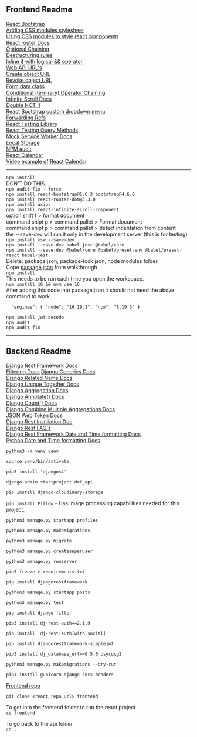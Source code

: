 ## Frontend Readme

[React Bootstrap](https://react-bootstrap-v4.netlify.app/)  
[Adding CSS modules stylesheet](https://create-react-app.dev/docs/adding-a-css-modules-stylesheet/)  
[Using CSS modules to style react components](https://medium.com/@ralph1786/using-css-modules-in-react-app-c2079eadbb87)  
[React router Docs](https://v5.reactrouter.com/web/guides/quick-start)  
[Optional Chaining](https://developer.mozilla.org/en-US/docs/Web/JavaScript/Reference/Operators/Optional_chaining)  
[Destructuring rules](https://zaiste.net/posts/javascript-destructuring-assignment-default-values/)  
[Inline if with logical && operator](https://legacy.reactjs.org/docs/conditional-rendering.html#inline-if-with-logical--operator)  
[Web API URL's](https://developer.mozilla.org/en-US/docs/Web/API/URL)  
[Create object URL](https://developer.mozilla.org/en-US/docs/Web/API/URL/createObjectURL_static)  
[Revoke object URL](https://developer.mozilla.org/en-US/docs/Web/API/URL/revokeObjectURL_static)  
[Form data class](https://developer.mozilla.org/en-US/docs/Web/API/FormData)  
[Conditional (ternirary) Operator Chaining](https://developer.mozilla.org/en-US/docs/Web/JavaScript/Reference/Operators/Conditional_Operator#conditional_chains)  
[Infinite Scroll Docs](https://www.npmjs.com/package/react-infinite-scroll-component)  
[Double NOT !!](https://developer.mozilla.org/en-US/docs/Web/JavaScript/Reference/Operators/Logical_NOT#double_not_!!)  
[React Bootstrap custom dropdown menu](https://react-bootstrap-v4.netlify.app/components/dropdowns/#custom-dropdown-components)  
[Forwarding Refs](https://legacy.reactjs.org/docs/forwarding-refs.html#forwarding-refs-to-dom-components)  
[React Testing Library](https://testing-library.com/docs/react-testing-library/intro/)  
[React Testing Query Methods](https://testing-library.com/docs/queries/about/)  
[Mock Service Worker Docs](https://mswjs.io/docs/)  
[Local Storage](https://developer.mozilla.org/en-US/docs/Web/API/Window/localStorage)  
[NPM audit](https://docs.npmjs.com/auditing-package-dependencies-for-security-vulnerabilities)  
[React Calendar](https://www.npmjs.com/package/react-calendar)  
[Video example of React Calendar](https://www.youtube.com/watch?v=WutUO81wE90)  

<hr />

`npm install`  
DON'T DO THIS...  
`npm audit fix --force`   
`npm install react-bootstrap@1.6.3 bootstrap@4.6.0`  
`npm install react-router-dom@5.3.0`  
`npm install axios`  
`npm install react-infinite-scroll-component`  
option shift f > format document  
command shipt p > command pallet > Format document  
command shipt p > command pallet > detect indentation from content  
the --save-dev will run it only in the development server (this is for testing)  
`npm install msw --save-dev`  
`npm install --save-dev babel-jest @babel/core`  
`npm install --save-dev @babel/core @babel/preset-env @babel/preset-react babel-jest`  
Delete: package.json, package-lock.json, node modules folder.  
Cope [package.json](https://github.com/Code-Institute-Solutions/moments/blob/master/package.json) from walkthrough  
`npm install`  
This needs to be run each time you open the workspace.  
`nvm install 16 && nvm use 16`  
After adding this code into package.json it should not need the above command to work.  

`  "engines": {
    "node": "16.19.1",
    "npm": "8.19.3"
  }`

`npm install jwt-decode`  
`npm audit`  
`npm audit fix`  

<hr />

## Backend Readme

[Django Rest Framework Docs](https://www.django-rest-framework.org/)  
[Filtering Docs](https://www.django-rest-framework.org/api-guide/filtering/) 
[Django Generics Docs](https://www.django-rest-framework.org/api-guide/generic-views/#attributes/)  
[Django Related Name Docs](https://docs.djangoproject.com/en/3.2/ref/models/fields/#django.db.models.ForeignKey.related_name)  
[Django Unique Together Docs](https://docs.djangoproject.com/en/3.2/ref/models/options/#unique-together)  
[Django Aggregation Docs](https://docs.djangoproject.com/en/3.2/topics/db/aggregation/)  
[Django Annotate() Docs](https://docs.djangoproject.com/en/3.2/ref/models/querysets/#django.db.models.query.QuerySet.annotate)  
[Django Count() Docs](https://docs.djangoproject.com/en/3.2/ref/models/querysets/#django.db.models.Count)  
[Django Combine Multiple Aggregations Docs](https://docs.djangoproject.com/en/3.2/topics/db/aggregation/#combining-multiple-aggregations)  
[JSON Web Token Docs](https://jwt.io/)  
[Django Rest Instillation Doc](https://dj-rest-auth.readthedocs.io/en/latest/installation.html)  
[Django Rest FAQ's](https://dj-rest-auth.readthedocs.io/en/latest/faq.html)  
[Django Rest Framework Date and Time formatting Docs](https://www.django-rest-framework.org/api-guide/settings/#date-and-time-formatting)  
[Python Date and Time formatting Docs](https://docs.python.org/3/library/time.html#time.strftime)  


`python3 -m venv venv`

`source venv/bin/activate`

`pip3 install 'django<4'`

`django-admin startproject drf_api .`

`pip install django-cloudinary-storage`

`pip install Pillow` - Has image processing capabilities needed for this project.

`python3 manage.py startapp profiles`

`python3 manage.py makemigrations`

`python3 manage.py migrate`

`python3 manage.py createsuperuser`

`python3 manage.py runserver`

`pip3 freeze > requirements.txt`

`pip install djangorestframework`

`python3 manage.py startapp posts`

`python3 manage.py test`

`pip install django-filter`

`pip3 install dj-rest-auth==2.1.9`

`pip install 'dj-rest-auth[with_social]'`

`pip install djangorestframework-simplejwt`

`pip3 install dj_database_url==0.5.0 psycopg2`

`python3 manage.py makemigrations --dry-run`

`pip3 install gunicorn django-cors-headers`

[Frontend repo](https://github.com/DanMorriss/moments.git)

`git clone <react_repo_url> frontend`

To get into the frontend folder to run the react project  
`cd frontend`

To go back to the api folder  
`cd ..`